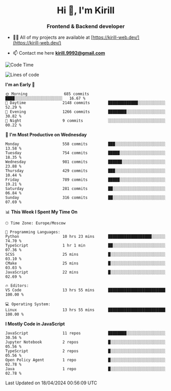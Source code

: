 <h1 align="center">Hi 👋, I'm Kirill</h1>
<h3 align="center">Frontend & Backend developer</h3>

- 👨‍💻 All of my projects are available at [https://kirill-web.dev/](https://kirill-web.dev/)

- 📫 Contact me here **kirill.9992@gmail.com**











<!--START_SECTION:waka-->
![Code Time](http://img.shields.io/badge/Code%20Time-1%2C745%20hrs%2012%20mins-blue)

![Lines of code](https://img.shields.io/badge/From%20Hello%20World%20I%27ve%20Written-4.4%20million%20lines%20of%20code-blue)

**I'm an Early 🐤** 

```text
🌞 Morning                685 commits         ████░░░░░░░░░░░░░░░░░░░░░   16.67 % 
🌆 Daytime                2148 commits        █████████████░░░░░░░░░░░░   52.29 % 
🌃 Evening                1266 commits        ████████░░░░░░░░░░░░░░░░░   30.82 % 
🌙 Night                  9 commits           ░░░░░░░░░░░░░░░░░░░░░░░░░   00.22 % 
```
📅 **I'm Most Productive on Wednesday** 

```text
Monday                   558 commits         ███░░░░░░░░░░░░░░░░░░░░░░   13.58 % 
Tuesday                  754 commits         █████░░░░░░░░░░░░░░░░░░░░   18.35 % 
Wednesday                981 commits         ██████░░░░░░░░░░░░░░░░░░░   23.88 % 
Thursday                 429 commits         ███░░░░░░░░░░░░░░░░░░░░░░   10.44 % 
Friday                   789 commits         █████░░░░░░░░░░░░░░░░░░░░   19.21 % 
Saturday                 281 commits         ██░░░░░░░░░░░░░░░░░░░░░░░   06.84 % 
Sunday                   316 commits         ██░░░░░░░░░░░░░░░░░░░░░░░   07.69 % 
```


📊 **This Week I Spent My Time On** 

```text
🕑︎ Time Zone: Europe/Moscow

💬 Programming Languages: 
Python                   10 hrs 23 mins      ███████████████████░░░░░░   74.70 % 
TypeScript               1 hr 1 min          ██░░░░░░░░░░░░░░░░░░░░░░░   07.36 % 
SCSS                     25 mins             █░░░░░░░░░░░░░░░░░░░░░░░░   03.10 % 
CMake                    25 mins             █░░░░░░░░░░░░░░░░░░░░░░░░   03.03 % 
JavaScript               22 mins             █░░░░░░░░░░░░░░░░░░░░░░░░   02.69 % 

🔥 Editors: 
VS Code                  13 hrs 55 mins      █████████████████████████   100.00 % 

💻 Operating System: 
Linux                    13 hrs 55 mins      █████████████████████████   100.00 % 
```

**I Mostly Code in JavaScript** 

```text
JavaScript               11 repos            ████████░░░░░░░░░░░░░░░░░   30.56 % 
Jupyter Notebook         2 repos             █░░░░░░░░░░░░░░░░░░░░░░░░   05.56 % 
TypeScript               2 repos             █░░░░░░░░░░░░░░░░░░░░░░░░   05.56 % 
Open Policy Agent        1 repo              █░░░░░░░░░░░░░░░░░░░░░░░░   02.78 % 
Java                     1 repo              █░░░░░░░░░░░░░░░░░░░░░░░░   02.78 % 
```




 Last Updated on 18/04/2024 00:56:09 UTC
<!--END_SECTION:waka-->
